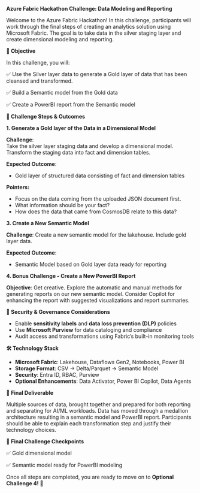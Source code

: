 **Azure Fabric Hackathon Challenge: Data Modeling and Reporting**

Welcome to the Azure Fabric Hackathon! In this challenge, participants will work through the final steps of creating an analytics solution using Microsoft Fabric. The goal is to take data in the silver staging layer and create dimensional modeling and reporting.

**📖 Objective**

In this challenge, you will:

✅ Use the Silver layer data to generate a Gold layer of data that has been cleansed and transformed.

✅ Build a Semantic model from the Gold data

✅ Create a PowerBI report from the Semantic model

**🧩 Challenge Steps & Outcomes**

**1\. Generate a Gold layer of the Data in a Dimensional Model**

**Challenge**:  
Take the silver layer staging data and develop a dimensional model. Transform the staging data into fact and dimension tables.

**Expected Outcome**:

*   Gold layer of structured data consisting of fact and dimension tables

**Pointers:**

*   Focus on the data coming from the uploaded JSON document first.
*   What information should be your fact?
*   How does the data that came from CosmosDB relate to this data?

**3\. Create a New Semantic Model**

**Challenge**: Create a new semantic model for the lakehouse. Include gold layer data.

**Expected Outcome**:

*   Semantic Model based on Gold layer data ready for reporting

**4\. Bonus Challenge - Create a New PowerBI Report**

**Objective**: Get creative. Explore the automatic and manual methods for generating reports on our new semantic model. Consider Copilot for enhancing the report with suggested visualizations and report summaries.

**🔐 Security & Governance Considerations**

*   Enable **sensitivity labels** and **data loss prevention (DLP)** policies
*   Use **Microsoft Purview** for data cataloging and compliance
*   Audit access and transformations using Fabric’s built-in monitoring tools

**🛠️ Technology Stack**

*   **Microsoft Fabric**: Lakehouse, Dataflows Gen2, Notebooks, Power BI
*   **Storage Format**: CSV → Delta/Parquet → Semantic Model
*   **Security**: Entra ID, RBAC, Purview
*   **Optional Enhancements**: Data Activator, Power BI Copilot, Data Agents

**🏁 Final Deliverable**

Multiple sources of data, brought together and prepared for both reporting and separating for AI/ML workloads. Data has moved through a medallion architecture resulting in a semantic model and PowerBI report. Participants should be able to explain each transformation step and justify their technology choices.

**🏁 Final Challenge Checkpoints**

✅ Gold dimensional model

✅ Semantic model ready for PowerBI modeling

Once all steps are completed, you are ready to move on to **Optional Challenge 4! 🚀**